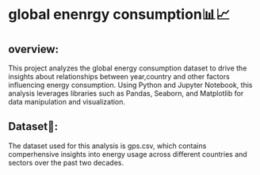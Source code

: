 # global enenrgy consumption📊📈

## overview:

This project analyzes the global energy consumption dataset to drive the insights about relationships between year,country and other factors influencing energy consumption. Using Python and Jupyter Notebook, this analysis leverages libraries such as Pandas, Seaborn, and Matplotlib for data manipulation and visualization.

## Dataset📂:
The dataset used for this analysis is gps.csv, which contains comperhensive insights into energy usage across different countries and sectors over the past two decades.
